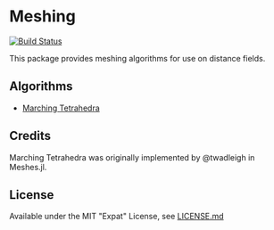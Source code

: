 # Meshing

[![Build Status](https://travis-ci.org/juliageometry/Meshing.jl.svg?branch=master)](https://travis-ci.org/juliageometry/Meshing.jl)

This package provides meshing algorithms for use on distance fields.

## Algorithms

* [Marching Tetrahedra](https://en.wikipedia.org/wiki/Marching_tetrahedra)

## Credits

Marching Tetrahedra was originally implemented by @twadleigh in Meshes.jl.

## License

Available under the MIT "Expat" License, see [LICENSE.md](./LICENSE.md)
